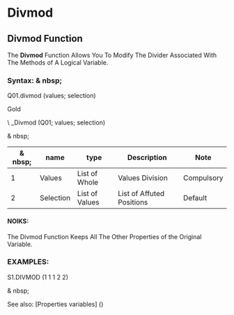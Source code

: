 # Divmod

## Divmod Function

The **Divmod** Function Allows You To Modify The Divider Associated With The Methods of A Logical Variable.

### Syntax: & nbsp;

Q01.divmod (values; selection)

Gold

\ _Divmod (Q01; values; selection)

& nbsp;

| & nbsp; | **name** | **type** | **Description** | **Note** |
| --- | --- | --- | --- | --- |
| &#49; | Values ​​| List of Whole | Values ​​Division | Compulsory |
| &#50; | Selection | List of Values ​​| List of Affuted Positions | Default |

#### NOIKS:

The Divmod Function Keeps All The Other Properties of the Original Variable.

### EXAMPLES:

S1.DIVMOD (1 1 1 2 2)

& nbsp;

See also: [Properties variables] (<modify Proproprietesdesvariable.md>)
